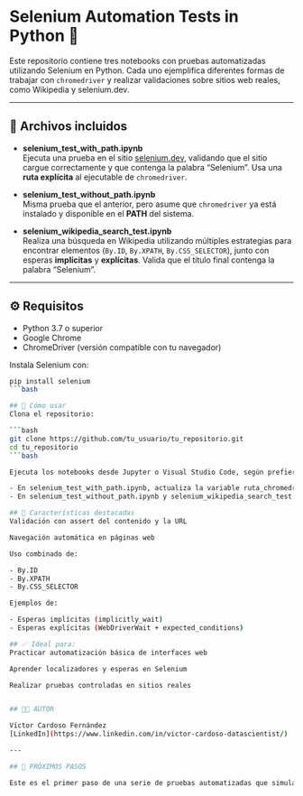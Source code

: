 # Selenium Automation Tests in Python 🧪

Este repositorio contiene tres notebooks con pruebas automatizadas utilizando Selenium en Python. Cada uno ejemplifica diferentes formas de trabajar con `chromedriver` y realizar validaciones sobre sitios web reales, como Wikipedia y selenium.dev.

---

## 📁 Archivos incluidos

- **selenium_test_with_path.ipynb**  
  Ejecuta una prueba en el sitio [selenium.dev](https://www.selenium.dev/), validando que el sitio cargue correctamente y que contenga la palabra “Selenium”. Usa una **ruta explícita** al ejecutable de `chromedriver`.

- **selenium_test_without_path.ipynb**  
  Misma prueba que el anterior, pero asume que `chromedriver` ya está instalado y disponible en el **PATH** del sistema.

- **selenium_wikipedia_search_test.ipynb**  
  Realiza una búsqueda en Wikipedia utilizando múltiples estrategias para encontrar elementos (`By.ID`, `By.XPATH`, `By.CSS_SELECTOR`), junto con esperas **implícitas** y **explícitas**. Valida que el título final contenga la palabra “Selenium”.

---

## ⚙️ Requisitos

- Python 3.7 o superior  
- Google Chrome  
- ChromeDriver (versión compatible con tu navegador)

Instala Selenium con:

```bash
pip install selenium
```bash

## 🚀 Cómo usar
Clona el repositorio:

```bash
git clone https://github.com/tu_usuario/tu_repositorio.git
cd tu_repositorio
```bash

Ejecuta los notebooks desde Jupyter o Visual Studio Code, según prefieras. Asegúrate de tener chromedriver:

- En selenium_test_with_path.ipynb, actualiza la variable ruta_chromedriver con la ruta exacta en tu equipo.
- En selenium_test_without_path.ipynb y selenium_wikipedia_search_test.ipynb, asegúrate de que chromedriver esté disponible en tu PATH.

## 📌 Características destacadas
Validación con assert del contenido y la URL

Navegación automática en páginas web

Uso combinado de:

- By.ID
- By.XPATH
- By.CSS_SELECTOR

Ejemplos de:

- Esperas implícitas (implicitly_wait)
- Esperas explícitas (WebDriverWait + expected_conditions)

## ✅ Ideal para:
Practicar automatización básica de interfaces web

Aprender localizadores y esperas en Selenium

Realizar pruebas controladas en sitios reales


## 👨‍💻 AUTOR

Víctor Cardoso Fernández  
[LinkedIn](https://www.linkedin.com/in/victor-cardoso-datascientist/) | [GitHub](https://github.com/victorpython)

---

## 🚀 PRÓXIMOS PASOS

Este es el primer paso de una serie de pruebas automatizadas que simularán flujos de interacción con modelos de inteligencia artificial en interfaces web. ¡Mantente atento!

